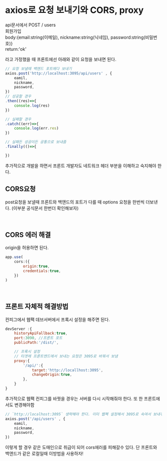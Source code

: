 # axios로 요청 보내기와 CORS, proxy

api문서에서 
POST / users  
회원가입  
body:{email:string(이메일), nickname:string(닉네임), password:string(비밀번호)}  
return:'ok'  

라고 가정했을 때 프론트에선 아래와 같이 요청을 보내면 된다.

```js
// 요청 보낼때 백엔드 포트에다 보내기
axios.post('http://localhost:3095/api/users' , {
    eamil, 
    nickname,
    password,
})
// 성공할 경우
.then((res)=>{
    console.log(res)
})

// 실패할 경우
.catch((err)=>{
    console.log(err.res)
})

// 실패든 성공이든 공통으로 보내줌
.finally(()=>{

})


```

추가적으로 개발을 하면서 프론트 개발자도 네트워크 헤더 부분을 이해하고 숙지해야 한다.

## CORS요청

post요청을 보낼때 프론트와 백앤드의 포트가 다를 때 options 요청을 한번씩 더보낸다. (이부분 공식문서 한번더 확인해보자)

<br />

## CORS 에러 해결

origin을 허용하면 된다.

```js
app.use(
    cors:({
        origin:true,
        credentials:true,
    })
)
```

<br />

## 프론트 자체적 해결방법

컨피그에서 웹팩 데브서버에서 프록시 설정을 해주면 된다.

```js
devServer :{
    historyApiFallback:true,
    port:3090, //프론트 포트
    publicPath:'/dist/',

    // 프록시 설정
    // 타겟에 프론트엔드에서 보내는 요청은 3095로 바꿔서 보냄
    proxy:{
        '/api/':{
            target:'http://locallhost:3095',
            changeOrigin:true,
        },
    }
}
```

추가적으로 웹팩 컨피그를 바꿧을 경우는 서버를 다시 시작해줘야 한다. 또 한 프론트에서도 변경해야함

```js
// `http://localhost:3095` 생략해야 한다. 이미 웹펙 설정해서 3095로 속여서 보내주기 때문에
axios.post('/api/users' , {
    eamil, 
    nickname,
    password,
})
```

이렇게 할 경우 같은 도매인으로 취급이 되어 cors에러를 피해갈수 있다. 단 프론트와 백앤드가 같은 로컬일때 이방법을 사용하자!
